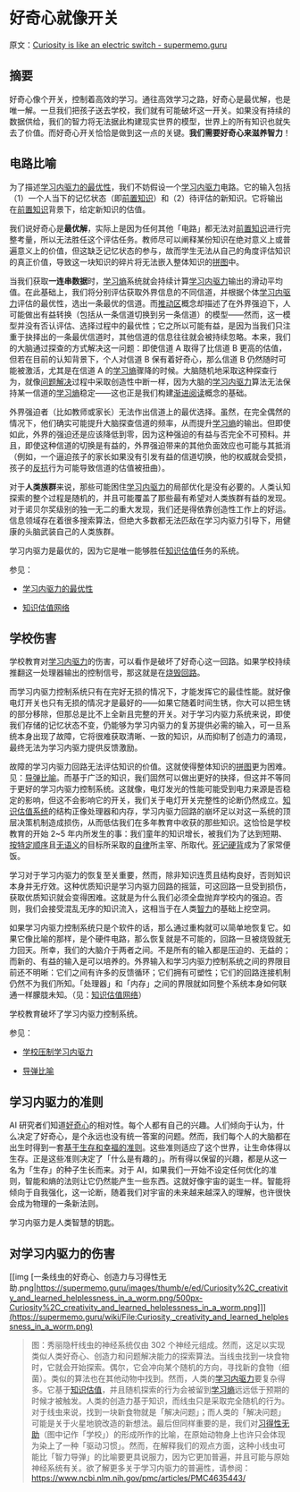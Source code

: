 # 好奇心就像开关

原文：[Curiosity is like an electric switch - supermemo.guru](https://supermemo.guru/wiki/Curiosity_is_like_an_electric_switch)

## 摘要

好奇心像个开关，控制着高效的学习。通往高效学习之路，好奇心是最优解，也是唯一解。一旦我们把孩子送去学校，我们就有可能破坏这一开关。如果没有持续的数据供给，我们的智力将无法据此构建现实世界的模型，世界上的所有知识也就失去了价值。而好奇心开关恰恰是做到这一点的关键。**我们需要好奇心来滋养智力**！

## 电路比喻

为了描述[学习内驱力的最优性](https://supermemo.guru/wiki/Optimality_of_the_learn_drive)，我们不妨假设一个[学习内驱力](https://supermemo.guru/wiki/Learn_drive)电路。它的输入包括（1）一个人当下的记忆状态（即[前置知识](https://supermemo.guru/wiki/Prior_knowledge)）和（2）待评估的新知识。它将输出在[前置知识](https://supermemo.guru/wiki/Prior_knowledge)背景下，给定新知识的估值。

我们说好奇心是**最优解**，实际上是因为任何其他「电路」都无法对[前置知识](https://supermemo.guru/wiki/Prior_knowledge)进行完整考量，所以无法胜任这个评估任务。教师尽可以阐释某份知识在绝对意义上或普遍意义上的价值，但这缺乏记忆状态的参与，故而学生无法从自己的角度评估知识的真正价值，导致这一块知识的碎片将无法嵌入整体知识的[拼图](https://supermemo.guru/wiki/Jigsaw_puzzle)中。

当我们获取**一连串数据**时，[学习熵](https://supermemo.guru/wiki/Learntropy)系统就会持续计算[学习内驱力](https://supermemo.guru/wiki/Learn_drive)输出的滑动平均值。在此基础上，我们将分别评估获取外界信息的不同信道，并根据个体[学习内驱力](https://supermemo.guru/wiki/Learn_drive)评估的最优性，选出一条最优的信道。而[推动区](https://supermemo.guru/wiki/Push_zone)概念却描述了在外界强迫下，人可能做出有益转换（包括从一条信道切换到另一条信道）的模型——然而，这一模型并没有否认评估、选择过程中的最优性；它之所以可能有益，是因为当我们只注重于抉择出的一条最优信道时，其他信道的信息往往就会被持续忽略。本来，我们的大脑通过探查的方式解决这一问题：即使信道 A 取得了比信道 B 更高的估值，但若在目前的认知背景下，个人对信道 B 保有着好奇心，那么信道 B 仍然随时可能被激活，尤其是在信道 A 的[学习熵](https://supermemo.guru/wiki/Learntropy)骤降的时候。大脑随机地采取这种探查行为，就像[问题解决](https://supermemo.guru/wiki/Problem_solving)过程中采取创造性中断一样，因为大脑的[学习内驱力](https://supermemo.guru/wiki/Learn_drive)算法无法保持某一信道的[学习熵](https://supermemo.guru/wiki/Learntropy)稳定——这也正是我们构建[渐进阅读](https://supermemo.guru/wiki/Incremental_reading)概念的基础。

外界强迫者（比如教师或家长）无法作出信道上的最优选择。虽然，在完全偶然的情况下，他们确实可能提升大脑探查信道的频率，从而提升[学习熵](https://supermemo.guru/wiki/Learntropy)的输出。但即使如此，外界的强迫还是应该降低到零，因为这种强迫的有益与否完全不可预料。并且，即使这种信道的切换是有益的，外界强迫带来的其他负面效应也可能与其抵消（例如，一个逼迫孩子的家长如果没有引发有益的信道切换，他的权威就会受损，孩子的[反抗](https://supermemo.guru/wiki/Reactance)行为可能导致信道的估值被扭曲）。

对于**人类族群**来说，那些可能困住[学习内驱力](https://supermemo.guru/wiki/Learn_drive)的局部优化是没有必要的。人类认知探索的整个过程是随机的，并且可能覆盖了那些最有希望对人类族群有益的发现。对于诺贝尔奖级别的独一无二的重大发现，我们还是得依靠创造性工作上的好运。信息领域存在着很多搜索算法，但绝大多数都无法匹敌在学习内驱力引导下，用健康的头脑武装自己的人类族群。

学习内驱力是最优的，因为它是唯一能够胜任[知识估值](https://supermemo.guru/wiki/Knowledge_valuation)任务的系统。

参见：

- [学习内驱力的最优性](https://supermemo.guru/wiki/Optimality_of_the_learn_drive)

- [知识估值网络](https://supermemo.guru/wiki/Knowledge_valuation_network)

## 学校伤害

学校教育对[学习内驱力](https://supermemo.guru/wiki/Learn_drive)的伤害，可以看作是破坏了好奇心这一回路。如果学校持续推翻这一处理器输出的控制信号，那这就是在[烧毁回路](https://supermemo.guru/wiki/War_of_the_networks)。

而学习内驱力控制系统只有在完好无损的情况下，才能发挥它的最佳性能。就好像电灯开关也只有无损的情况才是最好的——如果它随着时间生锈，你大可以把生锈的部分移除，但那总是比不上全新且完整的开关。对于学习内驱力系统来说，即使我们存储的记忆状态不变，仍能够为学习内驱力的复苏提供必需的输入，可一旦系统本身出现了故障，它将很难获取清晰、一致的知识，从而抑制了创造力的涌现，最终无法为学习内驱力提供反馈激励。

故障的学习内驱力回路无法评估知识的价值。这就使得整体知识的[拼图](https://supermemo.guru/wiki/Jigsaw_puzzle)更为困难。见：[导弹比喻](https://supermemo.guru/wiki/Missile_metaphor)。而基于广泛的知识，我们固然可以做出更好的抉择，但这并不等同于更好的学习内驱力控制系统。这就像，电灯发光的性能可能受到电力来源是否稳定的影响，但这不会影响它的开关，我们关于电灯开关完整性的论断仍然成立。[知识估值系统](https://supermemo.guru/wiki/Knowledge_valuation_system)的结构正像处理器和内存，学习内驱力回路的崩坏足以对这一系统的顶层决策机制造成损伤，从而低估我们在多年教育中收获的那些知识。这恰恰是学校教育的开始 2~5 年内所发生的事：我们童年的知识增长，被我们为了达到短期、[按特定顺序](https://supermemo.guru/wiki/On_the_superiority_of_a_rat_over_a_schooled_human)且[无语义](https://supermemo.guru/wiki/Asemantic_learning)的目标所采取的[自律](https://supermemo.guru/wiki/Self-discipline)所主宰、所取代。[死记硬背](https://supermemo.guru/wiki/Cramming)成为了家常便饭。

学习对于学习内驱力的恢复至关重要，然而，除非知识连贯且结构良好，否则知识本身并无疗效。这种优质知识是学习内驱力回路的摇篮，可这回路一旦受到损伤，获取优质知识就会变得困难。这就是为什么我们必须全盘抛弃学校内的强迫。否则，我们会接受混乱无序的知识流入，这相当于在人类[智力](https://supermemo.guru/wiki/Intelligence)的基础上挖空洞。

如果学习内驱力控制系统只是个软件的话，那么通过重构就可以简单地恢复它。如果它像比喻的那样，是个硬件电路，那么恢复就是不可能的，回路一旦被烧毁就无力回天。所幸，我们的大脑介于两者之间。不是所有的输入都是压迫的、无益的；而新的、有益的输入是可以培养的。外界输入和学习内驱力控制系统之间的界限目前还不明晰：它们之间有许多的反馈循环；它们拥有可塑性；它们的回路连接机制仍然不为我们所知。「处理器」和「内存」之间的界限就如同整个系统本身如何联通一样朦胧未知。（见：[知识估值网络](https://supermemo.guru/wiki/Knowledge_valuation_network)）

学校教育破坏了学习内驱力控制系统。

参见：

- [学校压制学习内驱力](https://supermemo.guru/wiki/Schools_suppress_the_learn_drive)

- [导弹比喻](https://supermemo.guru/wiki/Missile_metaphor)

## 学习内驱力的准则

AI 研究者们知道[好奇心](https://supermemo.guru/wiki/Learn_drive)的相对性。每个人都有自己的兴趣。人们倾向于认为，什么决定了好奇心，是个永远也没有统一答案的问题。然而，我们每个人的大脑都在出生时得到一套[基于生存和幸福的准则](https://supermemo.guru/wiki/Brain's_development_optimization_criteria)。这些准则适应了这个世界，让生命体得以生存。正是这些准则决定了「什么是有趣的」。所有得以保留的兴趣，都是从这一名为「生存」的种子生长而来。对于 AI，如果我们一开始不设定任何优化的准则，智能和熵的法则让它仍然能产生一些东西。这就好像宇宙的诞生一样。智能将倾向于自我强化，这一论断，随着我们对宇宙的未来越来越深入的理解，也许很快会成为物理的一条新法则。

学习内驱力是人类智慧的钥匙。

## 对学习内驱力的伤害

[[img [一条线虫的好奇心、创造力与习得性无助.png|https://supermemo.guru/images/thumb/e/ed/Curiosity%2C_creativity_and_learned_helplessness_in_a_worm.png/500px-Curiosity%2C_creativity_and_learned_helplessness_in_a_worm.png]]](https://supermemo.guru/wiki/File:Curiosity,_creativity_and_learned_helplessness_in_a_worm.png)

> 图：秀丽隐杆线虫的神经系统仅由 302 个神经元组成。然而，这足以实现类似人类好奇心、创造力和问题解决能力的探索算法。当线虫找到一块食物时，它就会开始探索。偶尔，它会冲向某个随机的方向，寻找新的食物（细菌）。类似的算法也在其他动物中找到。然而，人类的[学习内驱力](https://supermemo.guru/wiki/Learn_drive)要复杂得多。它基于[知识估值](https://supermemo.guru/wiki/Knowledge_valuation)，并且随机探索的行为会被留到[学习熵](https://supermemo.guru/wiki/Learntropy)远远低于预期的时候才被触发。人类的创造力基于知识，而线虫只是采取完全随机的行为。对于线虫来说，找到一块新食物就是「解决问题」；而人类的「解决问题」可能是关于火星地貌改造的新想法。最后但同样重要的是，我们对[习得性无助](https://supermemo.guru/wiki/Learned_helplessness)（图中记作「学校」）的形成所作的比喻，在原始动物身上也许只会体现为染上了一种「驱动习惯」。然而，在解释我们的观点方面，这种小线虫可能比「智力导弹」的比喻要更具说服力，因为它更加普遍，并且可能与原始神经系统有关。欲了解更多关于学习内驱力的普遍性，请参阅：https://www.ncbi.nlm.nih.gov/pmc/articles/PMC4635443/